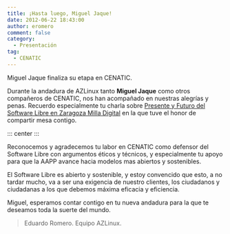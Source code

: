 ```yaml
---
title: ¡Hasta luego, Miguel Jaque!
date: 2012-06-22 18:43:00
author: eromero
comment: false
category:
  - Presentación
tag:
  - CENATIC
---
```


Miguel Jaque finaliza su etapa en CENATIC.

<!-- more -->

Durante la andadura de AZLinux tanto **Miguel Jaque** como otros compañeros de CENATIC, nos han acompañado en nuestras alegrías y penas. Recuerdo especialmente tu charla sobre [Presente y Futuro del Software Libre en Zaragoza Milla Digital](http://www.youtube.com/watch?v=9jOoQR3IaXk&feature=plcp) en la que tuve el honor de compartir mesa contigo.

::: center
<YouTube id="9jOoQR3IaXk" />
:::

Reconocemos y agradecemos tu labor en CENATIC como defensor del Software Libre con argumentos éticos y técnicos, y especialmente tu apoyo para que la AAPP avance hacia modelos mas abiertos y sostenibles.

El Software Libre es abierto y sostenible, y estoy convencido que esto, a no tardar mucho, va a ser una exigencia de nuestro clientes, los ciudadanos y ciudadanas a los que debemos máxima eficacia y eficiencia.

Miguel, esperamos contar contigo en tu nueva andadura para la que te deseamos toda la suerte del mundo.

> Eduardo Romero. Equipo AZLinux.
